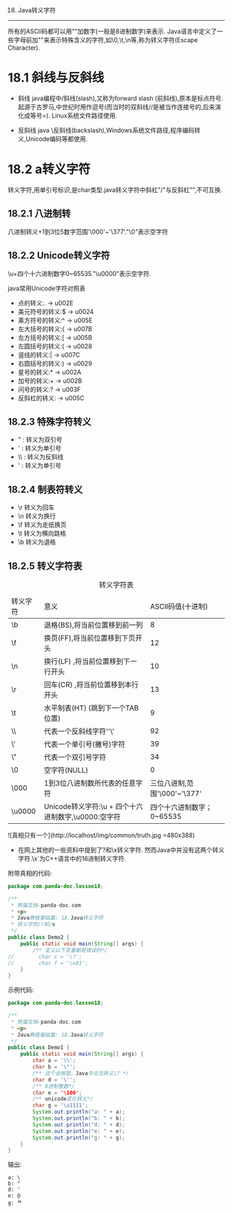 18. Java转义字符
**************

所有的ASCII码都可以用"\"加数字(一般是8进制数字)来表示. Java语言中定义了一些字母前加"\"来表示特殊含义的字符,如\0,\t,\n等,称为转义字符(Escape Character).
 
18.1 斜线与反斜线
===

- 斜线
java编程中/斜线(slash),又称为forward slash (前斜线),原本是标点符号.起源于古罗马,中世纪时用作逗号(而当时的双斜线//是被当作连接号的,后来演化成等号=). Linux系统文件路径使用.

- 反斜线 
java \反斜线(backslash),Windows系统文件路径,程序编码转义,Unicode编码等都使用.

18.2 a转义字符
===

转义字符,用单引号标识,是char类型.java转义字符中斜杠"/"与反斜杠"\",不可互换.

18.2.1 八进制转
---
八进制转义\+1到3位5数字范围'\000'~'\377'."\0"表示空字符

18.2.2 Unicode转义字符
---
\u+四个十六进制数字0~65535."\u0000"表示空字符.

java常用Unicode字符对照表

- 点的转义:. -> u002E
- 美元符号的转义:$ -> u0024
- 乘方符号的转义:^ -> u005E
- 左大括号的转义:{ -> u007B
- 左方括号的转义:[ -> u005B
- 左圆括号的转义:( -> u0028
- 竖线的转义:| -> u007C
- 右圆括号的转义:) -> u0029
- 星号的转义:* -> u002A
- 加号的转义:+ -> u002B
- 问号的转义:? -> u003F
- 反斜杠的转义: -> u005C

18.2.3 特殊字符转义
---
- \" : 转义为双引号
- \' : 转义为单引号
- \\\ : 转义为反斜线
- \' : 转义为单引号

18.2.4 制表符转义
---
- \r 转义为回车
- \n 转义为换行
- \f 转义为走纸换页
- \t 转义为横向跳格
- \b 转义为退格


18.2.5 转义字符表
---
<table class="table table-bordered table-responsive">
    <caption>转义字符表</caption>
    <thead>
        <tr class="success">
            <td>转义字符</td>
            <td>意义</td>
			<td>ASCII码值(十进制)</td>
        </tr>
    </thead>
    <tbody>		
        <tr class="active">
            <td>\b</td>
            <td>退格(BS),将当前位置移到前一列</td>
			<td>8</td>
        </tr>
		<tr class="active">
            <td>\f</td>
            <td>换页(FF),将当前位置移到下页开头</td>
			<td>12</td>
        </tr>
		<tr class="active">
            <td>\n</td>
            <td>换行(LF) ,将当前位置移到下一行开头</td>
			<td>10</td>
        </tr>
		<tr class="active">
            <td>\r</td>
            <td>回车(CR) ,将当前位置移到本行开头</td>
			<td>13</td>
        </tr>
		<tr class="active">
            <td>\t</td>
            <td>水平制表(HT) (跳到下一个TAB位置)</td>
			<td>9</td>
        </tr>
		<tr class="active">
            <td>\\</td>
            <td>代表一个反斜线字符''\'</td>
			<td>92</td>
        </tr>
		<tr class="active">
            <td>\'</td>
            <td>代表一个单引号(撇号)字符</td>
			<td>39</td>
        </tr>
		<tr class="active">
            <td>\"</td>
            <td>代表一个双引号字符</td>
			<td>34</td>
        </tr>
		<tr class="active">
            <td>\0</td>
            <td>空字符(NULL)</td>
			<td>0</td>
        </tr>
		<tr class="active">
            <td>\000</td>
            <td>1到3位八进制数所代表的任意字符</td>
			<td>三位八进制,范围'\000'~'\377'</td>
        </tr>
		<tr class="active">
            <td>\u0000</td>
            <td>Unicode转义字符:\u + 四个十六进制数字,\u0000:空字符 </td>
			<td>四个十六进制数字；0~65535</td>
        </tr>		
	</tbody>
</table>

![真相只有一个](http://localhost/img/common/truth.jpg =480x388)

- 在网上其他的一些资料中提到了\?和\x转义字符.
然而Java中并没有这两个转义字符.\x`为C++语言中的16进制转义字符.

附带真相的代码:

```java
package com.panda-doc.lesson18;

/**
 * 熊猫文档-panda-doc.com
 * <p>
 * Java教程基础篇: 18.Java转义字符
 * 转义字符/?和/x
 */
public class Demo2 {
    public static void main(String[] args) {
        /** 定义以下变量都是错误的*/
//        char c = '\?';
//        char f = '\x01';
    }
}
```

示例代码:

```java
package com.panda-doc.lesson18;

/**
 * 熊猫文档-panda-doc.com
 * <p>
 * Java教程基础篇: 18.Java转义字符
 */
public class Demo1 {
    public static void main(String[] args) {
        char a = '\\';
        char b = '\"';
        /** 这个会报错，Java中无法转义\? */
        char d = '\'';
        /** 8进制整数*/
        char e = '\100';
        /** unicode变化转义*/
        char g = '\u1111';
        System.out.println("a: " + a);
        System.out.println("b: " + b);
        System.out.println("d: " + d);
        System.out.println("e: " + e);
        System.out.println("g: " + g);
    }
}

```
输出:
```
a: \
b: "
d: '
e: @
g: ᄑ
```